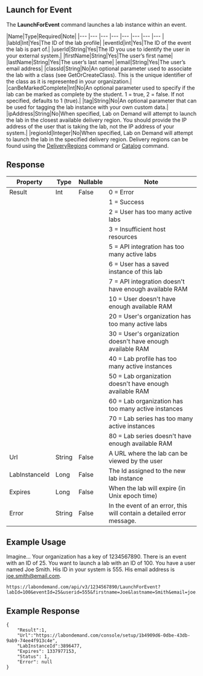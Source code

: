 ## Launch for Event

The **LaunchForEvent** command launches a lab instance within an event.

|Name|Type|Required|Note|
|--- |--- |--- |--- |--- |--- |--- |--- |
|labId|Int|Yes|The ID of the lab profile|
|eventId|int|Yes|The ID of the event the lab is part of.|
|userId|String|Yes|The ID you use to identify the user in your external system.|
|firstName|String|Yes|The user’s first name|
|lastName|String|Yes|The user’s last name|
|email|String|Yes|The user’s email address|
|classId|String|No|An optional parameter used to associate the lab with a class (see GetOrCreateClass). This is the unique identifier of the class as it is represented in your organization.|
|canBeMarkedComplete|Int|No|An optional parameter used to specify if the lab can be marked as complete by the student. 1 = true, 2 = false. If not specified, defaults to 1 (true).|
|tag|String|No|An optional parameter that can be used for tagging the lab instance with your own custom data.|
|ipAddress|String|No|When specified, Lab on Demand will attempt to launch the lab in the closest available delivery region. You should provide the IP address of the user that is taking the lab, not the IP address of your system.|
|regionId|Integer|No|When specified, Lab on Demand will attempt to launch the lab in the specified delivery region. Delivery regions can be found using the [DeliveryRegions](lod-api-delivery-regions.md) command or [Catalog](lod-api-catalog.md) command.

## Response 

|Property|Type|Nullable|Note|
|--- |--- |--- |--- |
|Result|Int|False|0 = Error |
||||1 = Success
||||2 = User has too many active labs
||||3 = Insufficient host resources
||||5 = API integration has too many active labs
||||6 = User has a saved instance of this lab
||||7 = API integration doesn't have enough available RAM
||||10 = User doesn't have enough available RAM
||||20 = User's organization has too many active labs
||||30 = User's organization doesn't have enough available RAM
||||40 = Lab profile has too many active instances
||||50 = Lab organization doesn't have enough available RAM
||||60 = Lab organization has too many active instances
||||70 = Lab series has too many active instances
||||80 = Lab series doesn't have enough available RAM|
|Url|String|False|A URL where the lab can be viewed by the user|
|LabInstanceId|Long|False|The Id assigned to the new lab instance|
|Expires|Long|False|When the lab will expire (in Unix epoch time)|
|Error|String|False|In the event of an error, this will contain a detailed error message.|

## Example Usage

Imagine… Your organization has a key of 1234567890. There is an event with an ID of 25. You want to launch a lab with an ID of 100. You have a user named Joe Smith. His ID in your system is 555. His email address is joe.smith@email.com.

```
https://labondemand.com/api/v3/1234567890/LaunchForEvent?labId=100&eventId=25&userid=555&firstname=Joe&lastname=Smith&email=joe.smith@email.com
```

## Example Response

```
{
    "Result":1,
    "Url":"https://labondemand.com/console/setup/1b4909d6-0dbe-43db-9ab9-74ee4f913c4e",
    "LabInstanceId":3896477,
    "Expires": 1337977153,
    "Status": 1,
    "Error": null
}
```